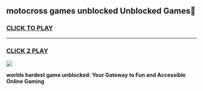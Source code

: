 
## motocross games unblocked Unblocked Games👋
<h3>
<a href="https://premium.freeplayer.one?title=motocross_games_unblocked&ref=16F">CLICK TO PLAY</a></h3>
<hr>

<h3>
<a href="https://premium.freeplayer.one?title=motocross_games_unblocked&ref=16F">CLICK 2 PLAY</a>
  
</h3>

<a href="https://premium.freeplayer.one?title=motocross_games_unblocked&ref=16F/"><img src="https://clearcache.store/games.png"></a>


**worlds hardest game unblocked: Your Gateway to Fun and Accessible Online Gaming**
